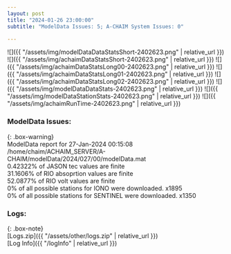 ```yaml
---
layout: post
title: "2024-01-26 23:00:00"
subtitle: "ModelData Issues: 5; A-CHAIM System Issues: 0"

---
```


![]({{ "/assets/img/modelDataDataStatsShort-2402623.png" | relative_url }})
![]({{ "/assets/img/achaimDataStatsShort-2402623.png" | relative_url }})
![]({{ "/assets/img/achaimDataStatsLong00-2402623.png" | relative_url }})
![]({{ "/assets/img/achaimDataStatsLong01-2402623.png" | relative_url }})
![]({{ "/assets/img/achaimDataStatsLong02-2402623.png" | relative_url }})
![]({{ "/assets/img/modelDataDataStats-2402623.png" | relative_url }})
![]({{ "/assets/img/modelDataStationStats-2402623.png" | relative_url }})
![]({{ "/assets/img/achaimRunTime-2402623.png" | relative_url }})


### ModelData Issues:  
  
{: .box-warning}  
 ModelData report for 27-Jan-2024 00:15:08   
 /home/chaim/ACHAIM_SERVER/A-CHAIM/modelData/2024/027/00/modelData.mat   
 0.42322% of JASON tec values are finite   
 31.1606% of RIO absoprtion values are finite   
 52.0877% of RIO volt values are finite   
 0% of all possible stations for IONO were downloaded. x1895   
 0% of all possible stations for SENTINEL were downloaded. x1350   
  


### Logs:  
  
{: .box-note}  
[Logs.zip]({{ "/assets/other/logs.zip" | relative_url }})  
[Log Info]({{ "/logInfo" | relative_url }})  
